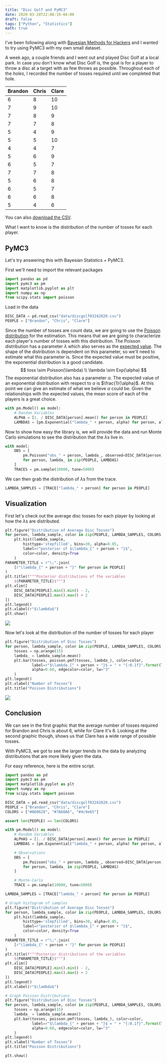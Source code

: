 ```yaml
---
title: "Disc Golf and PyMC3"
date: 2020-03-28T22:08:19-04:00
draft: false
tags: ["Python", "Statistics"]
math: true
---
```


I've been following along with [Bayesian Methods for Hackers](https://github.com/CamDavidsonPilon/Probabilistic-Programming-and-Bayesian-Methods-for-Hackers/tree/master/) and I wanted to try using PyMC3 with my own small dataset.

A week ago, a couple friends and I went out and played Disc Golf at a local park. In case you don't know what Disc Golf is, the goal is for a player to throw a disc at a target with as few throws as possible. Throughout each of the *holes*, I recorded the number of tosses required until we completed that hole.

| Brandon | Chris | Clare |
| ------- | ----- | ----- |
|    6    |   8   |  10   |
|    7    |   9   |  10   |
|    7    |   8   |  9    |
|    7    |   7   |  8    |
|    5    |   4   |  9    |
|    5    |   5   |  10   |
|    4    |   4   |  7    |
|    5    |   6   |  9    |
|    6    |   5   |  7    |
|    7    |   7   |  8    |
|    5    |   6   |  8    |
|    6    |   5   |  7    |
|    6    |   6   |  8    |
|    5    |   4   |  6    |

You can also [download the CSV](/data/discgolf03242020.csv).

What I want to know is the distribution of the number of tosses for each player.

## PyMC3

Let's try answering this with Bayesian Statistics + PyMC3.

First we'll need to import the relevant packages

```python
import pandas as pd
import pymc3 as pm
import matplotlib.pyplot as plt
import numpy as np
from scipy.stats import poisson
```

Load in the data

```python
DISC_DATA = pd.read_csv("data/discgolf03242020.csv")
PEOPLE = ["Brandon", "Chris", "Clare"]
```

Since the number of tosses are count data, we are going to use the [Poisson distribution](https://en.wikipedia.org/wiki/Poisson_distribution) for the estimation. This means that we are going to characterize each player's number of tosses with this distribution. The Poisson distribution has a  parameter $\lambda$ which also serves as the [expected value](https://en.wikipedia.org/wiki/Expected_value). The shape of the distribution is dependent on this parameter, so we'll need to estimate what this parameter is. Since the expected value must be positive, the exponential distribution is a good candidate.
$$
toss \sim Poisson(\lambda) \\
\lambda \sim Exp(\alpha)
$$
The exponential distribution also has a parameter  $\alpha$.  The expected value of an exponential distribution with respect to $\alpha$ is $\frac{1}{\alpha}$. At this point we can give an estimate of what we believe $\alpha$ could be. Given the relationships with the expected values, the mean score of each of the players is a great choice.

```python
with pm.Model() as model:
    # Random Variables
    ALPHA = [1. / DISC_DATA[person].mean() for person in PEOPLE]
    LAMBDAS = [pm.Exponential("lambda_" + person, alpha) for person, alpha in zip(PEOPLE, ALPHAS)]
```

Now to show how easy the library is, we will provide the data and run Monte Carlo simulations to see the distribution that the $\lambda$s live in.

```python
with model:
    OBS = [
        pm.Poisson("obs_" + person, lambda_, observed=DISC_DATA[person])
        for person, lambda_ in zip(PEOPLE, LAMBDAS)
    ]
    TRACES = pm.sample(10000, tune=5000)
```

We can then grab the distribution of $\lambda$s from the trace.

```python
LAMBDA_SAMPLES = [TRACE["lambda_" + person] for person in PEOPLE]
```

## Visualization

First let's check out the average disc tosses for each player by looking at how the $\lambda$s are distributed.

```python
plt.figure("Distribution of Average Disc Tosses")
for person, lambda_sample, color in zip(PEOPLE, LAMBDA_SAMPLES, COLORS):
    plt.hist(lambda_sample,
        histtype='stepfilled', bins=30, alpha=0.85,
        label=r"posterior of $\lambda_{" + person + "}$",
        color=color, density=True
    )
PARAMETER_TITLE = r"\;".join(
    [r"\lambda_{" + person + "}" for person in PEOPLE]
)
plt.title(f"""Posterior distributions of the variables
    ${PARAMETER_TITLE}$""")
plt.xlim([
    DISC_DATA[PEOPLE].min().min() - 2, 
    DISC_DATA[PEOPLE].max().max() + 2
])
plt.legend()
plt.xlabel(r"$\lambda$")
plt.show()
```

![](/files/images/blog/2020032901.png)

Now let's look at the distribution of the number of tosses for each player

```python
plt.figure("Distribution of Disc Tosses")
for person, lambda_sample, color in zip(PEOPLE, LAMBDA_SAMPLES, COLORS):
    tosses = np.arange(15)
    lambda_ = lambda_sample.mean()
    plt.bar(tosses, poisson.pmf(tosses, lambda_), color=color,
            label=r"$\lambda_{" + person + "}$ = " + "{:0.1f}".format(lambda_),
            alpha=0.60, edgecolor=color, lw="3"
    )
plt.legend()
plt.xlabel("Number of Tosses")
plt.title("Poisson Distributions")
```

![](/files/images/blog/2020032902.png)

## Conclusion

We can see in the first graphic that the average number of tosses required for Brandon and Chris is about $6$, while for Clare it's $8$. Looking at the second graphic though, shows us that Clare has a wide range of possible tosses. 

With PyMC3, we got to see the larger trends in the data by analyzing distributions that are more likely given the data.

For easy reference, here is the entire script.

```python
import pandas as pd
import pymc3 as pm
import matplotlib.pyplot as plt
import numpy as np
from scipy.stats import poisson

DISC_DATA = pd.read_csv("data/discgolf03242020.csv")
PEOPLE = ["Brandon", "Chris", "Clare"]
COLORS = ["#A60628", "#7A68A6", "#4c9e65"]

assert len(PEOPLE) == len(COLORS)

with pm.Model() as model:
    # Random Variables
    ALPHAS = [1. / DISC_DATA[person].mean() for person in PEOPLE]
    LAMBDAS = [pm.Exponential("lambda_" + person, alpha) for person, alpha in zip(PEOPLE, ALPHAS)]

    # Observations
    OBS = [
        pm.Poisson("obs_" + person, lambda_, observed=DISC_DATA[person]) 
        for person, lambda_ in zip(PEOPLE, LAMBDAS)
    ]

    # Monte-Carlo
    TRACE = pm.sample(10000, tune=5000)

LAMBDA_SAMPLES = [TRACE["lambda_" + person] for person in PEOPLE]

# Graph histogram of samples
plt.figure("Distribution of Average Disc Tosses")
for person, lambda_sample, color in zip(PEOPLE, LAMBDA_SAMPLES, COLORS):
    plt.hist(lambda_sample,
        histtype='stepfilled', bins=30, alpha=0.85,
        label=r"posterior of $\lambda_{" + person + "}$",
        color=color, density=True
    )
PARAMETER_TITLE = r"\;".join(
    [r"\lambda_{" + person + "}" for person in PEOPLE]
)
plt.title(f"""Posterior distributions of the variables
    ${PARAMETER_TITLE}$""")
plt.xlim([
    DISC_DATA[PEOPLE].min().min() - 2, 
    DISC_DATA[PEOPLE].max().max() + 2
])
plt.legend()
plt.xlabel(r"$\lambda$")

# Graph Poisson Distributions
plt.figure("Distribution of Disc Tosses")
for person, lambda_sample, color in zip(PEOPLE, LAMBDA_SAMPLES, COLORS):
    tosses = np.arange(15)
    lambda_ = lambda_sample.mean()
    plt.bar(tosses, poisson.pmf(tosses, lambda_), color=color,
            label=r"$\lambda_{" + person + "}$ = " + "{:0.1f}".format(lambda_),
            alpha=0.60, edgecolor=color, lw="3"
    )
plt.legend()
plt.xlabel("Number of Tosses")
plt.title("Poisson Distributions")

plt.show()

```

